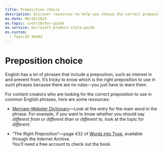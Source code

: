 ```yaml
---
title: Preposition choice
description: Discover resources to help you choose the correct preposition in common English phrases. Enhance your writing with guidance from trusted sources.
ms.date: 08/20/2024
ms.topic: contributor-guide
ms.service: microsoft-product-style-guide
ms.custom:
  - TopicID 56444
---
```



# Preposition choice

English has a lot of phrases that include a preposition, such as interest in and prevent from. It’s tricky to know which is the right preposition to use in such phrases because there are no rules—you just have to learn them.

For content creators who are looking for the correct preposition to use in common English phrases, here are some resources:

- [Merriam-Webster Dictionary](https://www.merriam-webster.com/)—Look at the entry for the main word in the phrase. For example, if you want to know whether you should say *different from* or *different than* or *different to,* look at the topic for *different.*

- “The Right Preposition”—page 432 of [Words into Type](https://archive.org/details/wordsintotype3rdmarj), available through the Internet Archive.  
  You’ll need a free account to check out the book.


